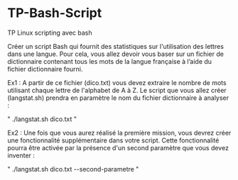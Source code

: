 # TP-Bash-Script
TP Linux scripting avec bash

Créer un script Bash qui fournit des statistiques sur l'utilisation des lettres dans une langue. Pour cela, vous allez devoir vous baser sur un fichier de dictionnaire contenant tous les mots de la langue française à l’aide du fichier dictionnaire fourni.

Ex1 :
A partir de ce fichier (dico.txt) vous devez extraire le nombre de mots utilisant chaque lettre de l'alphabet de A à Z. Le script que vous allez créer (langstat.sh) prendra en paramètre le nom du fichier dictionnaire à analyser :  

  " ./langstat.sh dico.txt "
  
Ex2 :
Une fois que vous aurez réalisé la première mission, vous devrez créer une fonctionnalité supplémentaire dans votre script. Cette fonctionnalité pourra être activée par la présence d'un second paramètre que vous devez inventer :  

  " ./langstat.sh dico.txt --second-parametre "
